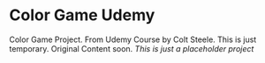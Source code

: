 # Color Game Udemy
Color Game Project. From Udemy Course by Colt Steele.
This is just temporary. Original Content soon.
*This is just a placeholder project*

